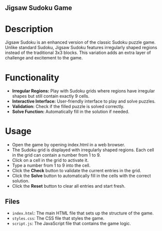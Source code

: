 ## Jigsaw Sudoku Game

# Description
Jigsaw Sudoku is an enhanced version of the classic Sudoku puzzle game. Unlike standard Sudoku, Jigsaw Sudoku features irregularly shaped regions instead of the traditional 3x3 blocks. This variation adds an extra layer of challenge and excitement to the game.

# Functionality
- **Irregular Regions:** Play with Sudoku grids where regions have irregular shapes but still contain exactly 9 cells.
- **Interactive Interface:** User-friendly interface to play and solve puzzles.
- **Validation:** Check if the filled puzzle is solved correctly.
- **Solve Function:** Automatically fill in the solution if needed.

# Usage
- Open the game by opening index.html in a web browser.
- The Sudoku grid is displayed with irregularly shaped regions. Each cell in the grid can contain a number from 1 to 9.
- Click on a cell in the grid to activate it.
- Type a number from 1 to 9 into the cell.
- Click the **Check** button to validate the current entries in the grid.
- Click the **Solve** button to automatically fill in the cells with the correct solution.
- Click the **Reset** button to clear all entries and start fresh.

## Files
- `index.html`: The main HTML file that sets up the structure of the game.
- `styles.css`: The CSS file that styles the game.
- `script.js`: The JavaScript file that contains the game logic.